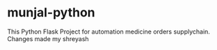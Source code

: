 # munjal-python
This Python Flask Project for automation medicine orders supplychain.
Changes made my shreyash
